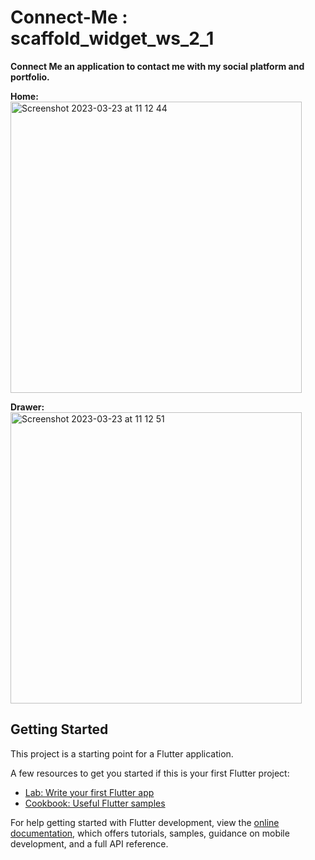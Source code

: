 # Connect-Me : scaffold_widget_ws_2_1

**Connect Me an application to contact me with my social platform and portfolio.**

**Home:**
<img width="466" alt="Screenshot 2023-03-23 at 11 12 44" src="https://user-images.githubusercontent.com/95628601/227114253-5c9f4817-244c-4a3c-b872-b9b9a4b80021.png">


**Drawer:**
<img width="466" alt="Screenshot 2023-03-23 at 11 12 51" src="https://user-images.githubusercontent.com/95628601/227114367-b2670d26-3f91-4e30-9d4d-896849cde6f8.png">



## Getting Started

This project is a starting point for a Flutter application.

A few resources to get you started if this is your first Flutter project:

- [Lab: Write your first Flutter app](https://docs.flutter.dev/get-started/codelab)
- [Cookbook: Useful Flutter samples](https://docs.flutter.dev/cookbook)

For help getting started with Flutter development, view the
[online documentation](https://docs.flutter.dev/), which offers tutorials,
samples, guidance on mobile development, and a full API reference.
